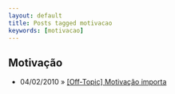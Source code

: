 ```yaml
---
layout: default
title: Posts tagged motivacao
keywords: [motivacao]
---
```

<h2 class="category">Motivação</h2>
<ul class="posts">
<li>
<p>
<span class="date">04/02/2010</span> &raquo; 
<a href="/blog/off-topic-motivacao-importa">[Off-Topic] Motivação importa</a>
</p>
</li> 
</ul>
